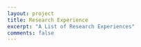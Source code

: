 ```yaml
---
layout: project
title: Research Experience
excerpt: "A List of Research Experiences"
comments: false
---
```

